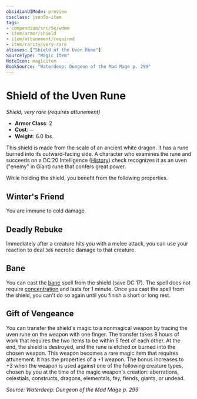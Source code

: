 ```yaml
---
obsidianUIMode: preview
cssclass: json5e-item
tags:
- compendium/src/5e/wdmm
- item/armor/shield
- item/attunement/required
- item/rarity/very-rare
aliases: ["Shield of the Uven Rune"]
SourceType: "Magic Item"
NoteIcon: magicitem
BookSource: "Waterdeep: Dungeon of the Mad Mage p. 299"
---
```

# Shield of the Uven Rune
*Shield, very rare (requires attunement)*  

- **Armor Class**: 2
- **Cost**: ⏤
- **Weight**: 6.0 lbs.

This shield is made from the scale of an ancient white dragon. It has a rune burned into its outward-facing side. A character who examines the rune and succeeds on a DC 20 Intelligence ([History](/2-Mechanics/CLI/rules/skills.md#History)) check recognizes it as an uven ("enemy" in Giant) rune that confers great power.

While holding the shield, you benefit from the following properties.

## Winter's Friend

You are immune to cold damage.

## Deadly Rebuke

Immediately after a creature hits you with a melee attack, you can use your reaction to deal `3d6` necrotic damage to that creature.

## Bane

You can cast the [bane](/2-Mechanics/CLI/spells/bane.md) spell from the shield (save DC 17). The spell does not require [concentration](/2-Mechanics/CLI/rules/conditions.md#concentration) and lasts for 1 minute. Once you cast the spell from the shield, you can't do so again until you finish a short or long rest.

## Gift of Vengeance

You can transfer the shield's magic to a nonmagical weapon by tracing the uven rune on the weapon with one finger. The transfer takes 8 hours of work that requires the two items to be within 5 feet of each other. At the end, the shield is destroyed, and the rune is etched or burned into the chosen weapon. This weapon becomes a rare magic item that requires attunement. It has the properties of a +1 weapon. The bonus increases to +3 when the weapon is used against one of the following creature types, chosen by you at the time of the magic weapon's creation: aberrations, celestials, constructs, dragons, elementals, fey, fiends, giants, or undead.

*Source: Waterdeep: Dungeon of the Mad Mage p. 299*